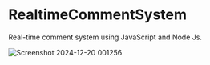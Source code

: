 # RealtimeCommentSystem
Real-time comment system using JavaScript and Node Js. 

![Screenshot 2024-12-20 001256](https://github.com/user-attachments/assets/dd6caef3-cf66-4c8e-aa7f-20692e4aaf48)

